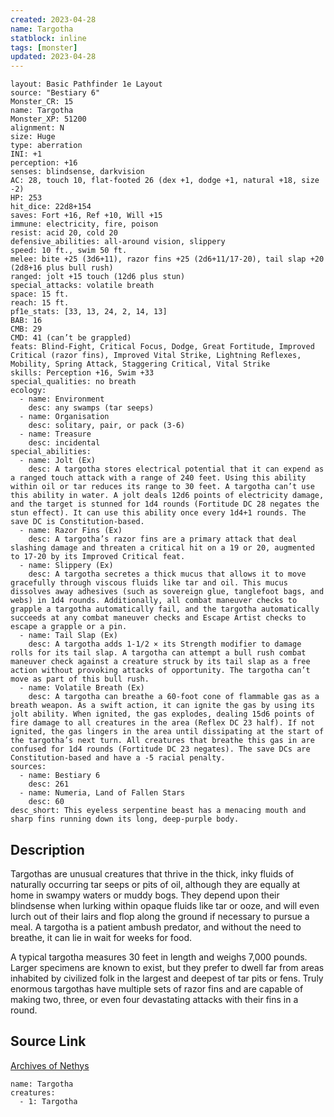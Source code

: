 ```yaml
---
created: 2023-04-28
name: Targotha
statblock: inline
tags: [monster]
updated: 2023-04-28
---
```

```statblock
layout: Basic Pathfinder 1e Layout
source: "Bestiary 6"
Monster_CR: 15
name: Targotha
Monster_XP: 51200
alignment: N
size: Huge
type: aberration
INI: +1
perception: +16
senses: blindsense, darkvision
AC: 28, touch 10, flat-footed 26 (dex +1, dodge +1, natural +18, size -2)
HP: 253
hit_dice: 22d8+154
saves: Fort +16, Ref +10, Will +15
immune: electricity, fire, poison
resist: acid 20, cold 20
defensive_abilities: all-around vision, slippery
speed: 10 ft., swim 50 ft.
melee: bite +25 (3d6+11), razor fins +25 (2d6+11/17-20), tail slap +20 (2d8+16 plus bull rush)
ranged: jolt +15 touch (12d6 plus stun)
special_attacks: volatile breath
space: 15 ft.
reach: 15 ft.
pf1e_stats: [33, 13, 24, 2, 14, 13]
BAB: 16
CMB: 29
CMD: 41 (can’t be grappled)
feats: Blind-Fight, Critical Focus, Dodge, Great Fortitude, Improved Critical (razor fins), Improved Vital Strike, Lightning Reflexes, Mobility, Spring Attack, Staggering Critical, Vital Strike
skills: Perception +16, Swim +33
special_qualities: no breath
ecology:
  - name: Environment
    desc: any swamps (tar seeps)
  - name: Organisation
    desc: solitary, pair, or pack (3-6)
  - name: Treasure
    desc: incidental
special_abilities:
  - name: Jolt (Ex)
    desc: A targotha stores electrical potential that it can expend as a ranged touch attack with a range of 240 feet. Using this ability within oil or tar reduces its range to 30 feet. A targotha can’t use this ability in water. A jolt deals 12d6 points of electricity damage, and the target is stunned for 1d4 rounds (Fortitude DC 28 negates the stun effect). It can use this ability once every 1d4+1 rounds. The save DC is Constitution-based.
  - name: Razor Fins (Ex)
    desc: A targotha’s razor fins are a primary attack that deal slashing damage and threaten a critical hit on a 19 or 20, augmented to 17-20 by its Improved Critical feat.
  - name: Slippery (Ex)
    desc: A targotha secretes a thick mucus that allows it to move gracefully through viscous fluids like tar and oil. This mucus dissolves away adhesives (such as sovereign glue, tanglefoot bags, and webs) in 1d4 rounds. Additionally, all combat maneuver checks to grapple a targotha automatically fail, and the targotha automatically succeeds at any combat maneuver checks and Escape Artist checks to escape a grapple or a pin.
  - name: Tail Slap (Ex)
    desc: A targotha adds 1-1/2 × its Strength modifier to damage rolls for its tail slap. A targotha can attempt a bull rush combat maneuver check against a creature struck by its tail slap as a free action without provoking attacks of opportunity. The targotha can’t move as part of this bull rush.
  - name: Volatile Breath (Ex)
    desc: A targotha can breathe a 60-foot cone of flammable gas as a breath weapon. As a swift action, it can ignite the gas by using its jolt ability. When ignited, the gas explodes, dealing 15d6 points of fire damage to all creatures in the area (Reflex DC 23 half). If not ignited, the gas lingers in the area until dissipating at the start of the targotha’s next turn. All creatures that breathe this gas in are confused for 1d4 rounds (Fortitude DC 23 negates). The save DCs are Constitution-based and have a -5 racial penalty.
sources:
  - name: Bestiary 6
    desc: 261
  - name: Numeria, Land of Fallen Stars
    desc: 60
desc_short: This eyeless serpentine beast has a menacing mouth and sharp fins running down its long, deep-purple body.
```
## Description
Targothas are unusual creatures that thrive in the thick, inky fluids of naturally occurring tar seeps or pits of oil, although they are equally at home in swampy waters or muddy bogs. They depend upon their blindsense when lurking within opaque fluids like tar or ooze, and will even lurch out of their lairs and flop along the ground if necessary to pursue a meal. A targotha is a patient ambush predator, and without the need to breathe, it can lie in wait for weeks for food. 

A typical targotha measures 30 feet in length and weighs 7,000 pounds. Larger specimens are known to exist, but they prefer to dwell far from areas inhabited by civilized folk in the largest and deepest of tar pits or fens. Truly enormous targothas have multiple sets of razor fins and are capable of making two, three, or even four devastating attacks with their fins in a round.
## Source Link
[Archives of Nethys](https://aonprd.com/MonsterDisplay.aspx?ItemName=Targotha)
```encounter-table
name: Targotha
creatures:
  - 1: Targotha
```
